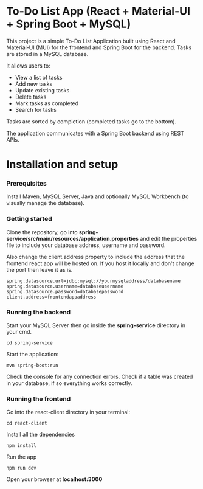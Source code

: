 # To-Do List App (React + Material-UI + Spring Boot + MySQL)

This project is a simple To-Do List Application built using React and Material-UI (MUI) for the frontend and Spring Boot for the backend. Tasks are stored in a MySQL database. 

It allows users to:
- View a list of tasks
- Add new tasks
- Update existing tasks
- Delete tasks
- Mark tasks as completed
- Search for tasks

Tasks are sorted by completion (completed tasks go to the bottom).

The application communicates with a Spring Boot backend using REST APIs.

# Installation and setup

### Prerequisites
Install Maven, MySQL Server, Java and optionally MySQL Workbench (to visually manage the database).

### Getting started
Clone the repository, go into **spring-service/src/main/resources/application.properties** and edit the properties file to include your database address, username and password. 

Also change the client.address property to include the address that the frontend react app will be hosted on. If you host it locally and don't change the port then leave it as is.

```
spring.datasource.url=jdbc:mysql://yourmysqladdress/databasename
spring.datasource.username=databaseusername
spring.datasource.password=databasepassword
client.address=frontendappaddress
```

### Running the backend
Start your MySQL Server then go inside the **spring-service** directory in your cmd. 
```
cd spring-service
```

Start the application:
```
mvn spring-boot:run
```
Check the console for any connection errors. Check if a table was created in your database, if so everything works correctly.

### Running the frontend
Go into the react-client directory in your terminal:
```
cd react-client
```
Install all the dependencies
```
npm install
```
Run the app
```
npm run dev
```
Open your browser at **localhost:3000**
